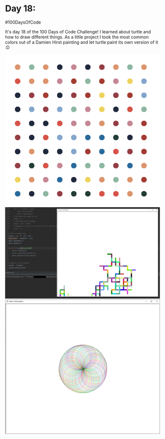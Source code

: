 # Day 18:
#100DaysOfCode

It's day 18 of the 100 Days of Code Challenge! I learned about turtle and how to draw different things. As a little project I took the most common colors out of a Damien Hirst painting and let turtle paint its own version of it :D

![Image of the turtle hirst painting](https://github.com/Ma-Ko-dev/100DaysOfCode/blob/main/Day%20018/turtle_hirst.PNG)
![Image of turtle drawing some random stuff](https://github.com/Ma-Ko-dev/100DaysOfCode/blob/main/Day%20018/rando_draw.png) 
![Image of turtle drawing an circle spirograph](https://github.com/Ma-Ko-dev/100DaysOfCode/blob/main/Day%20018/turtle_ball.png) 
